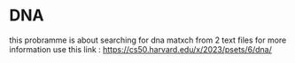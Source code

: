 # DNA
this probramme is about searching for dna matxch from 2 text files for more information use this link :
https://cs50.harvard.edu/x/2023/psets/6/dna/
